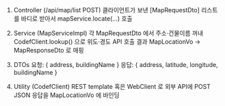 1. Controller (/api/map/list POST)
클라이언트가 보낸 [MapRequestDto] 리스트를 바디로 받아서
mapService.locate(...) 호출

2. Service (MapServiceImpl)
각 MapRequestDto 에서 주소·건물이름 꺼내
CodefClient.lookup() 으로 위도·경도 API 호출
결과 MapLocationVo → MapResponseDto 로 매핑

3. DTOs
요청: { address, buildingName }
응답: { address, latitude, longitude, buildingName }

4. Utility (CodefClient)
REST template 혹은 WebClient 로 외부 API에 POST
JSON 응답을 MapLocationVo 에 바인딩